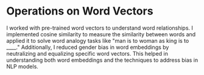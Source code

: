 # Operations on Word Vectors
I worked with pre-trained word vectors to understand word relationships. I implemented cosine similarity to measure the similarity between words and applied it to solve word analogy tasks like "man is to woman as king is to ____." Additionally, I reduced gender bias in word embeddings by neutralizing and equalizing specific word vectors. This helped in understanding both word embeddings and the techniques to address bias in NLP models.
